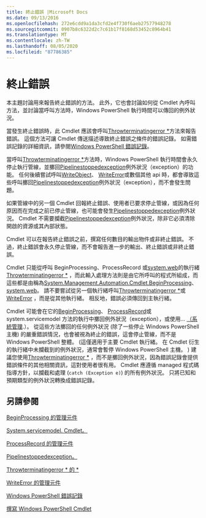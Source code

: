 ```yaml
---
title: 終止錯誤 |Microsoft Docs
ms.date: 09/13/2016
ms.openlocfilehash: 272e6cdd9a1da3cfd2e4f730f6aeb27577948278
ms.sourcegitcommit: 0907b8c6322d2c7c61b17f8168d53452c8964b41
ms.translationtype: MT
ms.contentlocale: zh-TW
ms.lasthandoff: 08/05/2020
ms.locfileid: "87786385"
---
```

# <a name="terminating-errors"></a>終止錯誤

本主題討論用來報告終止錯誤的方法。 此外，它也會討論如何從 Cmdlet 內呼叫方法，並討論當呼叫方法時，Windows PowerShell 執行時間可以傳回的例外狀況。

當發生終止錯誤時，此 Cmdlet 應該會呼叫[Throwterminatingerror *](/dotnet/api/System.Management.Automation.Cmdlet.ThrowTerminatingError)方法來報告錯誤。 這個方法可讓 Cmdlet 傳送描述導致終止錯誤之條件的錯誤記錄。 如需錯誤記錄的詳細資訊，請參閱[Windows PowerShell 錯誤記錄](./windows-powershell-error-records.md)。

當呼叫[Throwterminatingerror *](/dotnet/api/System.Management.Automation.Cmdlet.ThrowTerminatingError)方法時，Windows PowerShell 執行時間會永久停止執行管線，並擲回[Pipelinestoppedexception](/dotnet/api/System.Management.Automation.PipelineStoppedException)例外狀況（exception）的功能。 任何後續嘗試呼叫[WriteObject](/dotnet/api/System.Management.Automation.Cmdlet.WriteObject)、 [WriteError](/dotnet/api/System.Management.Automation.Cmdlet.WriteError)或數個其他 api 時，都會導致這些呼叫擲回[Pipelinestoppedexception](/dotnet/api/System.Management.Automation.PipelineStoppedException)例外狀況（exception），而不會發生問題。

如果管線中的另一個 Cmdlet 回報終止錯誤、使用者已要求停止管線，或因為任何原因而在完成之前已停止管線，也可能會發生[Pipelinestoppedexception](/dotnet/api/System.Management.Automation.PipelineStoppedException)例外狀況。 Cmdlet 不需要攔截[Pipelinestoppedexception](/dotnet/api/System.Management.Automation.PipelineStoppedException)例外狀況，除非它必須清除開啟的資源或其內部狀態。

Cmdlet 可以在報告終止錯誤之前，撰寫任何數目的輸出物件或非終止錯誤。 不過，終止錯誤會永久停止管線，而不會報告進一步的輸出、終止錯誤或非終止錯誤。

Cmdlet 只能從呼叫 BeginProcessing、ProcessRecord 或[system.web](/dotnet/api/System.Management.Automation.Cmdlet.EndProcessing)的執行緒[Throwterminatingerror *](/dotnet/api/System.Management.Automation.Cmdlet.ThrowTerminatingError) ，而此輸入處理方法則是由它所呼叫的程式所組成，而這些都是由稱為[System.Management.Automation.Cmdlet.BeginProcessing](/dotnet/api/System.Management.Automation.Cmdlet.BeginProcessing)、 [system.web](/dotnet/api/System.Management.Automation.Cmdlet.ProcessRecord)。 請不要嘗試從另一個執行緒呼叫[Throwterminatingerror *](/dotnet/api/System.Management.Automation.Cmdlet.ThrowTerminatingError)或[WriteError](/dotnet/api/System.Management.Automation.Cmdlet.WriteError) ，而是從其他執行緒。 相反地，錯誤必須傳回到主執行緒。

Cmdlet 可能會在它的[BeginProcessing](/dotnet/api/System.Management.Automation.Cmdlet.BeginProcessing)、 [ProcessRecord](/dotnet/api/System.Management.Automation.Cmdlet.ProcessRecord)或 system.servicemodel 方法的執行中擲回例外狀況（exception），或使用... [（系統管理](/dotnet/api/System.Management.Automation.Cmdlet.EndProcessing).）。 從這些方法擲回的任何例外狀況 (除了一些停止 Windows PowerShell 主機) 的嚴重錯誤情況，也會被視為終止的錯誤，這會停止管線，而不是 Windows PowerShell 整體。  (這僅適用于主要 Cmdlet 執行緒。 在 Cmdlet 衍生的執行緒中未攔截到的例外狀況，通常會暫停 Windows PowerShell 主機。 ) 建議您使用[Throwterminatingerror *](/dotnet/api/System.Management.Automation.Cmdlet.ThrowTerminatingError) ，而不是擲回例外狀況，因為錯誤記錄會提供錯誤條件的其他相關資訊，這對使用者很有用。 Cmdlet 應遵循 managed 程式碼指導方針，以攔截和處理 (`catch (Exception e)`) 的所有例外狀況。 只將已知和預期類型的例外狀況轉換成錯誤記錄。

## <a name="see-also"></a>另請參閱

[BeginProcessing 的管理元件](/dotnet/api/System.Management.Automation.Cmdlet.BeginProcessing)

[System.servicemodel. Cmdlet。](/dotnet/api/System.Management.Automation.Cmdlet.EndProcessing)

[ProcessRecord 的管理元件](/dotnet/api/System.Management.Automation.Cmdlet.ProcessRecord)

[Pipelinestoppedexception。](/dotnet/api/System.Management.Automation.PipelineStoppedException)

[Throwterminatingerror * 的 *](/dotnet/api/System.Management.Automation.Cmdlet.ThrowTerminatingError)

[WriteError 的管理元件](/dotnet/api/System.Management.Automation.Cmdlet.WriteError)

[Windows PowerShell 錯誤記錄](./windows-powershell-error-records.md)

[撰寫 Windows PowerShell Cmdlet](./writing-a-windows-powershell-cmdlet.md)
